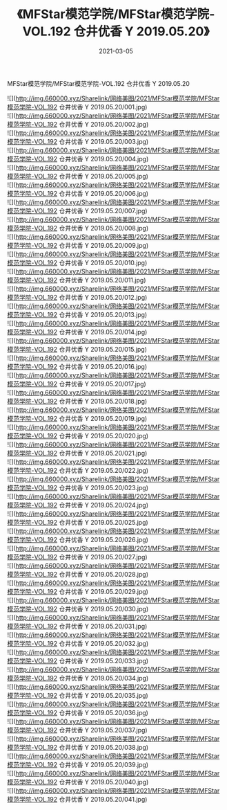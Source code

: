 ﻿---
layout: post
title:  《MFStar模范学院/MFStar模范学院-VOL.192 仓井优香 Y 2019.05.20》
date:   2021-03-05
img: http://img.660000.xyz/Sharelink/网络美图/2021/MFStar模范学院/MFStar模范学院-VOL.192 仓井优香 Y 2019.05.20/000.jpg
categories: [美女, 清纯, 唯美]
---

MFStar模范学院/MFStar模范学院-VOL.192 仓井优香 Y 2019.05.20

 ![](http://img.660000.xyz/Sharelink/网络美图/2021/MFStar模范学院/MFStar模范学院-VOL.192 仓井优香 Y 2019.05.20/001.jpg) <br>![](http://img.660000.xyz/Sharelink/网络美图/2021/MFStar模范学院/MFStar模范学院-VOL.192 仓井优香 Y 2019.05.20/002.jpg) <br>![](http://img.660000.xyz/Sharelink/网络美图/2021/MFStar模范学院/MFStar模范学院-VOL.192 仓井优香 Y 2019.05.20/003.jpg) <br>![](http://img.660000.xyz/Sharelink/网络美图/2021/MFStar模范学院/MFStar模范学院-VOL.192 仓井优香 Y 2019.05.20/004.jpg) <br>![](http://img.660000.xyz/Sharelink/网络美图/2021/MFStar模范学院/MFStar模范学院-VOL.192 仓井优香 Y 2019.05.20/005.jpg) <br>![](http://img.660000.xyz/Sharelink/网络美图/2021/MFStar模范学院/MFStar模范学院-VOL.192 仓井优香 Y 2019.05.20/006.jpg) <br>![](http://img.660000.xyz/Sharelink/网络美图/2021/MFStar模范学院/MFStar模范学院-VOL.192 仓井优香 Y 2019.05.20/007.jpg) <br>![](http://img.660000.xyz/Sharelink/网络美图/2021/MFStar模范学院/MFStar模范学院-VOL.192 仓井优香 Y 2019.05.20/008.jpg) <br>![](http://img.660000.xyz/Sharelink/网络美图/2021/MFStar模范学院/MFStar模范学院-VOL.192 仓井优香 Y 2019.05.20/009.jpg) <br>![](http://img.660000.xyz/Sharelink/网络美图/2021/MFStar模范学院/MFStar模范学院-VOL.192 仓井优香 Y 2019.05.20/010.jpg) <br>![](http://img.660000.xyz/Sharelink/网络美图/2021/MFStar模范学院/MFStar模范学院-VOL.192 仓井优香 Y 2019.05.20/011.jpg) <br>![](http://img.660000.xyz/Sharelink/网络美图/2021/MFStar模范学院/MFStar模范学院-VOL.192 仓井优香 Y 2019.05.20/012.jpg) <br>![](http://img.660000.xyz/Sharelink/网络美图/2021/MFStar模范学院/MFStar模范学院-VOL.192 仓井优香 Y 2019.05.20/013.jpg) <br>![](http://img.660000.xyz/Sharelink/网络美图/2021/MFStar模范学院/MFStar模范学院-VOL.192 仓井优香 Y 2019.05.20/014.jpg) <br>![](http://img.660000.xyz/Sharelink/网络美图/2021/MFStar模范学院/MFStar模范学院-VOL.192 仓井优香 Y 2019.05.20/015.jpg) <br>![](http://img.660000.xyz/Sharelink/网络美图/2021/MFStar模范学院/MFStar模范学院-VOL.192 仓井优香 Y 2019.05.20/016.jpg) <br>![](http://img.660000.xyz/Sharelink/网络美图/2021/MFStar模范学院/MFStar模范学院-VOL.192 仓井优香 Y 2019.05.20/017.jpg) <br>![](http://img.660000.xyz/Sharelink/网络美图/2021/MFStar模范学院/MFStar模范学院-VOL.192 仓井优香 Y 2019.05.20/018.jpg) <br>![](http://img.660000.xyz/Sharelink/网络美图/2021/MFStar模范学院/MFStar模范学院-VOL.192 仓井优香 Y 2019.05.20/019.jpg) <br>![](http://img.660000.xyz/Sharelink/网络美图/2021/MFStar模范学院/MFStar模范学院-VOL.192 仓井优香 Y 2019.05.20/020.jpg) <br>![](http://img.660000.xyz/Sharelink/网络美图/2021/MFStar模范学院/MFStar模范学院-VOL.192 仓井优香 Y 2019.05.20/021.jpg) <br>![](http://img.660000.xyz/Sharelink/网络美图/2021/MFStar模范学院/MFStar模范学院-VOL.192 仓井优香 Y 2019.05.20/022.jpg) <br>![](http://img.660000.xyz/Sharelink/网络美图/2021/MFStar模范学院/MFStar模范学院-VOL.192 仓井优香 Y 2019.05.20/023.jpg) <br>![](http://img.660000.xyz/Sharelink/网络美图/2021/MFStar模范学院/MFStar模范学院-VOL.192 仓井优香 Y 2019.05.20/024.jpg) <br>![](http://img.660000.xyz/Sharelink/网络美图/2021/MFStar模范学院/MFStar模范学院-VOL.192 仓井优香 Y 2019.05.20/025.jpg) <br>![](http://img.660000.xyz/Sharelink/网络美图/2021/MFStar模范学院/MFStar模范学院-VOL.192 仓井优香 Y 2019.05.20/026.jpg) <br>![](http://img.660000.xyz/Sharelink/网络美图/2021/MFStar模范学院/MFStar模范学院-VOL.192 仓井优香 Y 2019.05.20/027.jpg) <br>![](http://img.660000.xyz/Sharelink/网络美图/2021/MFStar模范学院/MFStar模范学院-VOL.192 仓井优香 Y 2019.05.20/028.jpg) <br>![](http://img.660000.xyz/Sharelink/网络美图/2021/MFStar模范学院/MFStar模范学院-VOL.192 仓井优香 Y 2019.05.20/029.jpg) <br>![](http://img.660000.xyz/Sharelink/网络美图/2021/MFStar模范学院/MFStar模范学院-VOL.192 仓井优香 Y 2019.05.20/030.jpg) <br>![](http://img.660000.xyz/Sharelink/网络美图/2021/MFStar模范学院/MFStar模范学院-VOL.192 仓井优香 Y 2019.05.20/031.jpg) <br>![](http://img.660000.xyz/Sharelink/网络美图/2021/MFStar模范学院/MFStar模范学院-VOL.192 仓井优香 Y 2019.05.20/032.jpg) <br>![](http://img.660000.xyz/Sharelink/网络美图/2021/MFStar模范学院/MFStar模范学院-VOL.192 仓井优香 Y 2019.05.20/033.jpg) <br>![](http://img.660000.xyz/Sharelink/网络美图/2021/MFStar模范学院/MFStar模范学院-VOL.192 仓井优香 Y 2019.05.20/034.jpg) <br>![](http://img.660000.xyz/Sharelink/网络美图/2021/MFStar模范学院/MFStar模范学院-VOL.192 仓井优香 Y 2019.05.20/035.jpg) <br>![](http://img.660000.xyz/Sharelink/网络美图/2021/MFStar模范学院/MFStar模范学院-VOL.192 仓井优香 Y 2019.05.20/036.jpg) <br>![](http://img.660000.xyz/Sharelink/网络美图/2021/MFStar模范学院/MFStar模范学院-VOL.192 仓井优香 Y 2019.05.20/037.jpg) <br>![](http://img.660000.xyz/Sharelink/网络美图/2021/MFStar模范学院/MFStar模范学院-VOL.192 仓井优香 Y 2019.05.20/038.jpg) <br>![](http://img.660000.xyz/Sharelink/网络美图/2021/MFStar模范学院/MFStar模范学院-VOL.192 仓井优香 Y 2019.05.20/039.jpg) <br>![](http://img.660000.xyz/Sharelink/网络美图/2021/MFStar模范学院/MFStar模范学院-VOL.192 仓井优香 Y 2019.05.20/040.jpg) <br>![](http://img.660000.xyz/Sharelink/网络美图/2021/MFStar模范学院/MFStar模范学院-VOL.192 仓井优香 Y 2019.05.20/041.jpg) <br>